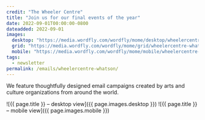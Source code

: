 ```yaml
---
credit: "The Wheeler Centre"
title: "Join us for our final events of the year"
date: 2022-09-01T00:00:00-0800
dateadded: 2022-09-01
images:
  desktop: "https://media.wordfly.com/wordfly/mome/desktop/wheelercentre-whatson.jpg"
  grid: "https://media.wordfly.com/wordfly/mome/grid/wheelercentre-whatson.jpg"
  mobile: "https://media.wordfly.com/wordfly/mome/mobile/wheelercentre-whatson.jpg"
tags:
  - newsletter
permalink: /emails/wheelercentre-whatson/
---
```

We feature thoughtfully designed email campaigns created by arts and culture organizations from around the world.

![{{ page.title }} – desktop view]({{ page.images.desktop }})
![{{ page.title }} – mobile view]({{ page.images.mobile }})
